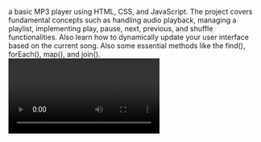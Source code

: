 a basic MP3 player using HTML, CSS, and JavaScript. The project covers fundamental concepts such as handling audio playback, managing a playlist, implementing play, pause, next, previous, and shuffle functionalities. Also learn how to dynamically update your user interface based on the current song. Also some essential methods like the find(), forEach(), map(), and join(). </br>
![Demo of the project](https://github.com/Cappu123/Javascript-Algorithms-And-Data-Structures/blob/main/Learn%20Basic%20String%20and%20Array%20Methods%20by%20Building%20a%20Music%20Player/assets/freecodecamp%20music%20player.mp4)
